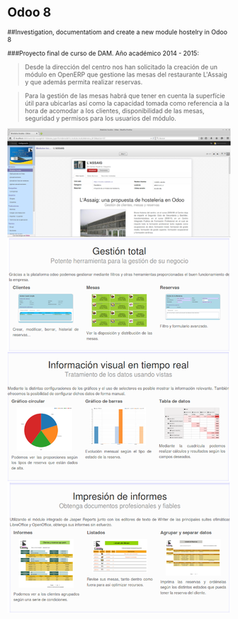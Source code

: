 # Odoo 8
##Investigation, documentatiom and create a new module hostelry in Odoo 8

###Proyecto final de curso de DAM. Año académico 2014 - 2015:

>Desde la dirección del centro nos han solicitado la creación de un módulo en OpenERP que gestione las mesas del restaurante L'Assaig y que además permita realizar reservas.

>Para la gestión de las mesas habrá que tener en cuenta la superfície útil para ubicarlas así como la capacidad tomada como referencia a la hora de acomodar a los clientes, disponibilidad de las mesas, seguridad y permisos para los usuarios del módulo.

![detalle_modulo_assaig.png](images/detalle_modulo_assaig.png "Detalle del móudlo")
![detalle_modulo_odoo_2.png](images/detalle_modulo_odoo_2.png)
![detalle_modulo_odoo_3.png](images/detalle_modulo_odoo_3.png)
![detalle_modulo_odoo_4.png](images/detalle_modulo_odoo_4.png)
